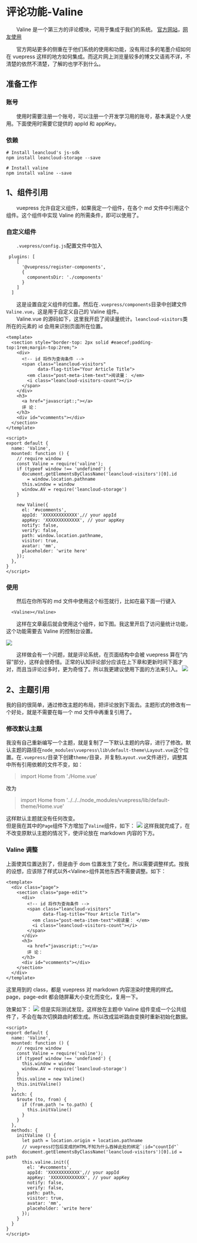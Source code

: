 # 评论功能-Valine

&emsp;&emsp;Valine 是一个第三方的评论模块，可用于集成于我们的系统。
[官方网站](https://valine.js.org/)，[网友使用](https://segmentfault.com/a/1190000016144076)

&emsp;&emsp;官方网站更多的侧重在于他们系统的使用和功能，没有用过多的笔墨介绍如何在 vuepress 这样的地方如何集成。而这片网上浏览量较多的博文又语焉不详，不清楚的依然不清楚，了解的也学不到什么。

## 准备工作

### 账号

&emsp;&emsp;使用时需要注册一个账号，可以注册一个开发学习用的账号，基本满足个人使用。下面使用时需要它提供的 appId 和 appKey。

### 依赖

```
# Install leancloud's js-sdk
npm install leancloud-storage --save

# Install valine
npm install valine --save
```

## 1、组件引用

&emsp;&emsp;vuepress 允许自定义组件，如果我定一个组件，在各个 md 文件中引用这个组件。这个组件中实现 Valine 的所需条件，即可以使用了。

### 自定义组件

&emsp;&emsp;`.vuepress/config.js`配置文件中加入

```
 plugins: [
    [
      '@vuepress/register-components',
      {
        componentsDir: './components'
      }
    ]
  ]
```

&emsp;&emsp;这是设置自定义组件的位置。然后在`.vuepress/components`目录中创建文件`Valine.vue`，这是用于自定义自己的 Valine 组件。  
&emsp;&emsp;Valine.vue 的源码如下，这里我开启了阅读量统计。`leancloud-visitors`类所在的元素的 id 会用来识别页面所在位置。

```
<template>
  <section style="border-top: 2px solid #eaecef;padding-top:1rem;margin-top:2rem;">
    <div>
      <!-- id 将作为查询条件 -->
      <span class="leancloud-visitors"
            data-flag-title="Your Article Title">
        <em class="post-meta-item-text">阅读量： </em>
        <i class="leancloud-visitors-count"></i>
      </span>
    </div>
    <h3>
      <a href="javascript:;"></a>
      评 论：
    </h3>
    <div id="vcomments"></div>
  </section>
</template>

<script>
export default {
  name: 'Valine',
  mounted: function () {
    // require window
    const Valine = require('valine');
    if (typeof window !== 'undefined') {
      document.getElementsByClassName('leancloud-visitors')[0].id
        = window.location.pathname
      this.window = window
      window.AV = require('leancloud-storage')
    }

    new Valine({
      el: '#vcomments',
      appId: 'XXXXXXXXXXXXX',// your appId
      appKey: 'XXXXXXXXXXXXX', // your appKey
      notify: false,
      verify: false,
      path: window.location.pathname,
      visitor: true,
      avatar: 'mm',
      placeholder: 'write here'
    });
  },
}
</script>
```

### 使用

&emsp;&emsp;然后在你所写的 md 文件中使用这个标签就行，比如在最下面一行键入

```
  <Valine></Valine>
```

&emsp;&emsp;这样在文章最后就会使用这个组件，如下图。我这里开启了访问量统计功能，这个功能需要去 Valine 的控制台设置。

![](./20190103164328-1.png)

&emsp;&emsp;这样做会有一个问题，就是评论系统，在页面结构中会被 vuepress 算在“内容”部分，这样会很奇怪。正常的认知评论部分应该在上下章和更新时间下面才对，而且当评论过多时，更为奇怪了。所以我更建议使用下面的方法来引入。
![](./20190103165549-2.png)

## 2、主题引用

我的目的很简单，通过修改主题的布局，把评论放到下面去。主题形式的修改有一个好处，就是不需要在每一个 md 文件中再重复引用了。

### 修改默认主题

我没有自己重新编写一个主题，就是复制了一下默认主题的内容，进行了修改。默认主题的路径在`node_modules\vuepress\lib\default-theme\Layout.vue`这个位置。在`.vuepress/`目录下创建`theme/`目录，并复制`Layout.vue`文件进行，调整其中所有引用依赖的文件不变，如：

> import Home from './Home.vue'

改为

> import Home from '../../../node_modules/vuepress/lib/default-theme/Home.vue'

这样默认主题就没有任何改变。  
但是我在其中的`Page`组件下方增加了`Valine`组件，如下：
![](./20190103200856-3.png)
这样我就完成了，在不改变原默认主题的情况下，使评论放在 markdown 内容的下方。

### Valine 调整

上面使其位置达到了，但是由于 dom 位置发生了变化，所以需要调整样式。按我的设想，应该除了样式以外&lt;Valine&gt;组件其他东西不需要调整。如下：

```
<template>
  <div class="page">
    <section class="page-edit">
      <div>
        <!-- id 将作为查询条件 -->
        <span class="leancloud-visitors"
              data-flag-title="Your Article Title">
          <em class="post-meta-item-text">阅读量： </em>
          <i class="leancloud-visitors-count"></i>
        </span>
      </div>
      <h3>
        <a href="javascript:;"></a>
        评 论：
      </h3>
      <div id="vcomments"></div>
    </section>
  </div>
</template>
```

这里用到的 class，都是 vuepress 对 markdown 内容渲染时使用的样式。page，page-edit 都会随屏幕大小变化而变化，复用一下。

效果如下：
![](./20190103202058-4.png)
但是实际测试发现，这样放在主题中 Valine 组件变成一个公共组件了，不会在每次切换路由时都生成。所以改成监听路由变换时重新初始化数据。

```
<script>
export default {
  name: 'Valine',
  mounted: function () {
    // require window
    const Valine = require('valine');
    if (typeof window !== 'undefined') {
      this.window = window
      window.AV = require('leancloud-storage')
    }
    this.valine = new Valine()
    this.initValine()
  },
  watch: {
    $route (to, from) {
      if (from.path != to.path) {
        this.initValine()
      }
    }
  },
  methods: {
    initValine () {
      let path = location.origin + location.pathname
      // vuepress打包后变成的HTML不知为什么吞掉此处的绑定`:id="countId"`
      document.getElementsByClassName('leancloud-visitors')[0].id = path
      this.valine.init({
        el: '#vcomments',
        appId: 'XXXXXXXXXXXX',// your appId
        appKey: 'XXXXXXXXXXXXX', // your appKey
        notify: false,
        verify: false,
        path: path,
        visitor: true,
        avatar: 'mm',
        placeholder: 'write here'
      });
    }
  }
}
</script>
```
